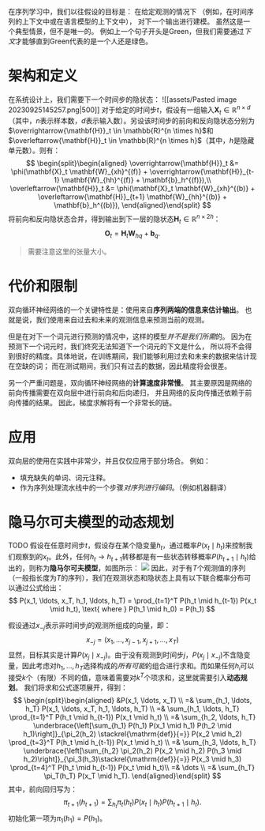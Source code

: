 在序列学习中，我们以往假设的目标是： 在给定观测的情况下 （例如，在时间序列的上下文中或在语言模型的上下文中）， 对下一个输出进行建模。 虽然这是一个典型情景，但不是唯一的。
例如上一个句子开头是Green，但我们需要通过*下文*才能够直到Green代表的是一个人还是绿色。

# 架构和定义
在系统设计上，我们需要下一个时间步的隐状态：
![[assets/Pasted image 20230925145257.png|500]]
对于给定的时间步$t$，假设有一组输入$\mathbf{X}_t \in \mathbb{R}^{n \times d}$（其中，$n$表示样本数，$d$表示输入数）。另设该时间步的前向和反向隐状态分别为$\overrightarrow{\mathbf{H}}_t \in \mathbb{R}^{n \times h}$和$\overleftarrow{\mathbf{H}}_t \in \mathbb{R}^{n \times h}$（其中，$h$是隐藏单元数）。则有：
$$
\begin{split}\begin{aligned}
\overrightarrow{\mathbf{H}}_t &= \phi(\mathbf{X}_t \mathbf{W}_{xh}^{(f)} + \overrightarrow{\mathbf{H}}_{t-1} \mathbf{W}_{hh}^{(f)}  + \mathbf{b}_h^{(f)}),\\
\overleftarrow{\mathbf{H}}_t &= \phi(\mathbf{X}_t \mathbf{W}_{xh}^{(b)} + \overleftarrow{\mathbf{H}}_{t+1} \mathbf{W}_{hh}^{(b)}  + \mathbf{b}_h^{(b)}),
\end{aligned}\end{split}
$$
将前向和反向隐状态合并，得到输出到下一层的隐状态$\mathbf{H}_t \in \mathbb{R}^{n \times 2h}$：
$$
\mathbf{O}_t = \mathbf{H}_t \mathbf{W}_{hq} + \mathbf{b}_q.
$$
> 需要注意这里的张量大小。

# 代价和限制
双向循环神经网络的一个关键特性是：使用来自**序列两端的信息来估计输出**。 也就是说，我们使用来自过去和未来的观测信息来预测当前的观测。 

但是在对下一个词元进行预测的情况中，这样的模型*并不是我们所需*的。 因为在预测下一个词元时，我们终究无法知道下一个词元的下文是什么， 所以将不会得到很好的精度。具体地说，在训练期间，我们能够利用过去和未来的数据来估计现在空缺的词； 而在测试期间，我们只有过去的数据，因此精度将会很差。

另一个严重问题是，双向循环神经网络的**计算速度非常慢**。 其主要原因是网络的前向传播需要在双向层中进行前向和后向递归， 并且网络的反向传播还依赖于前向传播的结果。 因此，梯度求解将有一个非常长的链。

# 应用
双向层的使用在实践中非常少，并且仅仅应用于部分场合。 例如：
- 填充缺失的单词、词元注释。
- 作为序列处理流水线中的一个步骤*对序列进行编码*。（例如机器翻译）


# 隐马尔可夫模型的动态规划
TODO
假设在任意时间步$t$，假设存在某个隐变量$h_t$，通过概率$P(x_t \mid h_t)$来控制我们观察到的$x_t$。此外，任何$h_t \to h_{t+1}$转移都是有一些状态转移概率$P(h_{t+1} \mid h_t)$给出的，则称为**隐马尔可夫模型**，如图所示：
![](Pasted%20image%2020230924122059.png)
因此，对于有$T$个观测值的序列（一般指长度为$T$的序列），我们在观测状态和隐状态上具有以下联合概率分布可以通过公式给出：
$$
P(x_1, \ldots, x_T, h_1, \ldots, h_T) = \prod_{t=1}^T P(h_t \mid h_{t-1}) P(x_t \mid h_t), \text{ where } P(h_1 \mid h_0) = P(h_1)
$$

假设通过$x_{-j}$表示非时间步$j$的观测所组成的向量，即：
$$
x_{-j} = (x_1, \ldots, x_{j-1}, x_{j+1}, \ldots, x_{T})
$$
显然，目标其实是计算$P(x_j \mid x_{-j})$。由于没有观测到时间步$j$，$P(x_j \mid x_{-j})$不含隐变量，因此考虑对$h_1, \ldots, h_T$选择构成的*所有可能*的组合进行求和。而如果任何$h_i$可以接受$k$个（有限）不同的值，意味着需要对$k^T$个项求和，这里就需要引入**动态规划**。
我们将求和公式逐项展开，得到：
$$
\begin{split}\begin{aligned}
    &P(x_1, \ldots, x_T) \\
    =& \sum_{h_1, \ldots, h_T} P(x_1, \ldots, x_T, h_1, \ldots, h_T) \\
    =& \sum_{h_1, \ldots, h_T} \prod_{t=1}^T P(h_t \mid h_{t-1}) P(x_t \mid h_t) \\
    =& \sum_{h_2, \ldots, h_T} \underbrace{\left[\sum_{h_1} P(h_1) P(x_1 \mid h_1) P(h_2 \mid h_1)\right]}_{\pi_2(h_2) \stackrel{\mathrm{def}}{=}}
    P(x_2 \mid h_2) \prod_{t=3}^T P(h_t \mid h_{t-1}) P(x_t \mid h_t) \\
    =& \sum_{h_3, \ldots, h_T} \underbrace{\left[\sum_{h_2} \pi_2(h_2) P(x_2 \mid h_2) P(h_3 \mid h_2)\right]}_{\pi_3(h_3)\stackrel{\mathrm{def}}{=}}
    P(x_3 \mid h_3) \prod_{t=4}^T P(h_t \mid h_{t-1}) P(x_t \mid h_t)\\
    =& \dots \\
    =& \sum_{h_T} \pi_T(h_T) P(x_T \mid h_T).
\end{aligned}\end{split}
$$
其中，前向回归写为：
$$
\pi_{t+1}(h_{t+1}) = \sum_{h_t} \pi_t(h_t) P(x_t \mid h_t) P(h_{t+1} \mid h_t).
$$
初始化第一项为$\pi_1(h_1) = P(h_1)$。

